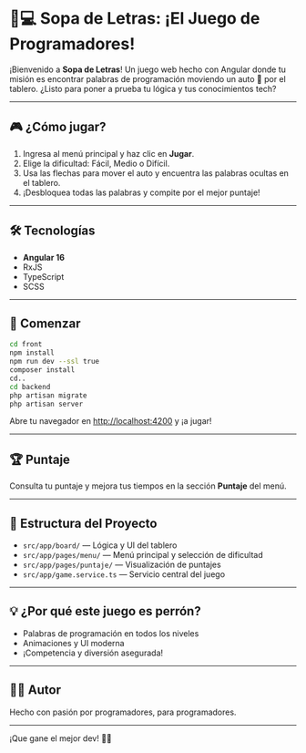 # 🚗💻 Sopa de Letras: ¡El Juego de Programadores!

¡Bienvenido a **Sopa de Letras**! Un juego web hecho con Angular donde tu misión es encontrar palabras de programación moviendo un auto 🚗 por el tablero. ¿Listo para poner a prueba tu lógica y tus conocimientos tech?

---

## 🎮 ¿Cómo jugar?

1. Ingresa al menú principal y haz clic en **Jugar**.
2. Elige la dificultad: Fácil, Medio o Difícil.
3. Usa las flechas para mover el auto y encuentra las palabras ocultas en el tablero.
4. ¡Desbloquea todas las palabras y compite por el mejor puntaje!

---

## 🛠️ Tecnologías
- **Angular 16**
- RxJS
- TypeScript
- SCSS

---

## 🚀 Comenzar

```bash
cd front
npm install
npm run dev --ssl true
composer install
cd..
cd backend
php artisan migrate
php artisan server
```
Abre tu navegador en [http://localhost:4200](http://localhost:4200) y ¡a jugar!

---

## 🏆 Puntaje
Consulta tu puntaje y mejora tus tiempos en la sección **Puntaje** del menú.

---

## 📁 Estructura del Proyecto
- `src/app/board/` — Lógica y UI del tablero
- `src/app/pages/menu/` — Menú principal y selección de dificultad
- `src/app/pages/puntaje/` — Visualización de puntajes
- `src/app/game.service.ts` — Servicio central del juego

---

## 💡 ¿Por qué este juego es perrón?
- Palabras de programación en todos los niveles
- Animaciones y UI moderna
- ¡Competencia y diversión asegurada!

---

## 👨‍💻 Autor
Hecho con pasión por programadores, para programadores.

---

¡Que gane el mejor dev! 🚗💨
